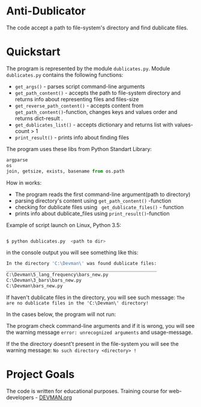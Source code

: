 



# Anti-Dublicator

The code accept a path to  file-system's directory and find dublicate files.


# Quickstart

The program is represented by the module ```dublicates.py```.
Module ```dublicates.py``` contains the following functions:

- ```get_args()``` - parses script command-line arguments
- ```get_path_content()``` - accepts the path to file-system directory and returns info about representing files and files-size
- ```get_reverse_path_content()``` - accepts content from ```get_path_content()```-function, changes keys and values order and returns dict-result .
- ```get_dublicates_list()``` - accepts dictionary and returns list with values-count > 1
- ```print_result()``` - prints info about finding files



The program uses these libs from Python Standart Library:

```python
argparse
os
join, getsize, exists, basename from os.path 
```

How in works:
- The program reads  the first command-line argument(path to directory)
- parsing directory's content using  ```get_path_content()``` -function
- checking for dublicate files using ``` get_dublicate_files()``` - function
- prints info about dublicate_files using ```print_result()```-function

Example of script launch on Linux, Python 3.5:

```bash

$ python dublicates.py  <path to dir>

```
in the console  output you will see something  like this:
```bash
In the directory 'C:\Devman\' was found dublicate files:
________________________________________________________
C:\Devman\5_lang_frequency\bars_new.py
C:\Devman\3_bars\bars_new.py
C:\Devman\bars_new.py
```
If haven't dublicate files in the directory, you will see such message:
```The are no dublicate files in the 'C:\Devman\' directory!```

In the cases below, the program will not run:

The program check command-line arguments and if it is wrong,  you will see the warning message ```error: unrecognized arguments``` and usage-message.

If the the directory doesnt't present in the file-system you will see the warning message:
```No such directory <directory> !```


# Project Goals

The code is written for educational purposes. Training course for web-developers - [DEVMAN.org](https://devman.org)

